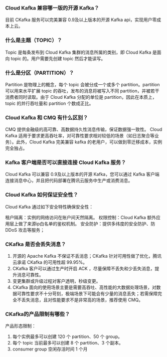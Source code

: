 
### Cloud Kafka 兼容哪一版的开源 Kafka？
目前 CKafka 服务可以完美兼容 0.9及以上版本的开源 Kafka api，实现用户零成本上云。

### 什么是主题（TOPIC）？
Topic 是每条发布到 Cloud Kafka 集群的消息所属的类别，即 Cloud Kafka 是面向 topic 的。用户需要先创建 topic 然后才能读写。

### 什么是分区（PARTITION）？
Partition 是物理上的概念，每个 topic 会被分成一个或多个 partition。partition 可以用来水平扩展 topic 的吞吐，发布的消息将被写入不同 partition，并被若干消费者同时读取。由于 Cloud Kafka 分配的单位是 partition，因此在本质上，topic 的并行吞吐量和 partition 个数成正比。

### Cloud Kafka 和 CMQ 有什么区别？
CMQ 提供金融级的高可靠、高数据持久性消息传输，保证数据强一致性。
Cloud Kafka 适用于要求更高吞吐率，对可靠性要求相对较低的场景（如日志聚合等业务）。此外，Cloud Kafka 完美兼容 kafka 的老用户，可以做到零迁移成本，实例完全独占。

### Kafka 客户端是否可以直接连接 Cloud Kafka 服务？
Cloud Kafka 可以兼容 0.9及以上版本的开源 Kafka，您可以通过 Kafka 客户端连接消息中心，并且把代码部署在腾讯云服务中生产或消费消息。

### Cloud Kafka 如何保证安全性？
Cloud Kafka 通过如下安全特性确保安全性：

租户隔离：实例的网络访问在账户间天然隔离。
权限控制：Cloud Kafka 额外应用层上做了来源ip白名单的鉴权机制。
安全防护：提供多纬度的安全防护、防 DDoS 攻击等服务；

### CKafka 是否会丢失消息？
1. 开源的 Apache Kafka 不保证不丢消息；CKafka 针对可用性做了优化，腾讯云承诺 CKafka 的可用性超 99.95%。
2. CKafka 客户可以通过生产时开启 ACK ，尽量保障不丢失和少丢失消息，提升消息可靠性。
3. 变更集群或升级过程对客户透明，秒级变更。
4. CKafka 面向的使用场景主要是需要高吞吐、高性能的大数据处理场景，对数据可靠性要求不十分苛刻，极端场景下可能会有少量的消息丢失；若需保障完全不丢失消息，且对性能要求不是非常高的场景，推荐使用 CMQ。

### CKafka的产品限制有哪些？
产品形态限制：
1. 每个实例最多可以创建 120 个 partition、50 个 group。
2. 每个 topic 当前最多可以创建 8 个 partition、3 个副本。
3. consumer group 空闲存活时间 1 个月

